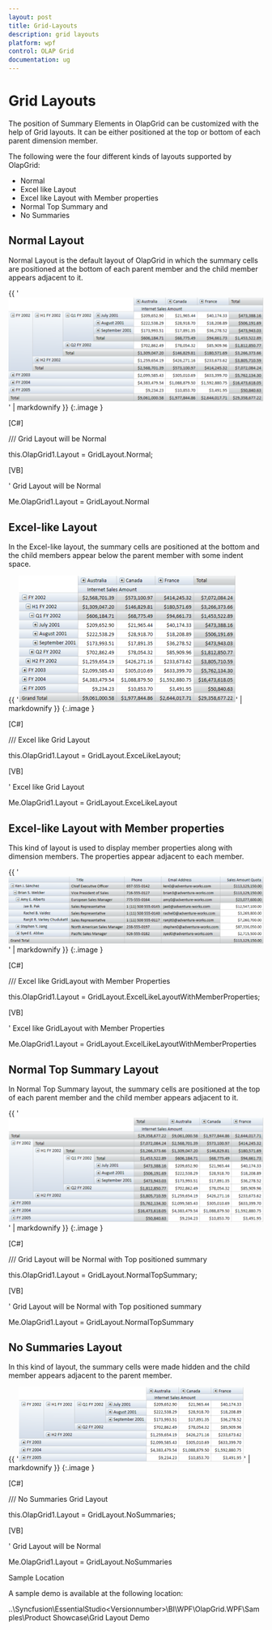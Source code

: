```yaml
---
layout: post
title: Grid-Layouts
description: grid layouts
platform: wpf
control: OLAP Grid
documentation: ug
---
```


# Grid Layouts

The position of Summary Elements in OlapGrid can be customized with the help of Grid layouts. It can be either positioned at the top or bottom of each parent dimension member. 

The following were the four different kinds of layouts supported by OlapGrid:

* Normal
* Excel like Layout
* Excel like Layout with Member properties
* Normal Top Summary and
* No Summaries
## Normal Layout


Normal Layout is the default layout of OlapGrid in which the summary cells are positioned at the bottom of each parent member and the child member appears adjacent to it.

{{ '![Grid Normal](Grid-Layouts_images/Grid-Layouts_img1.png)' | markdownify }}
{:.image }


[C#]



/// Grid Layout will be Normal

this.OlapGrid1.Layout = GridLayout.Normal; 





[VB]



' Grid Layout will be Normal

Me.OlapGrid1.Layout = GridLayout.Normal



## Excel-like Layout

In the Excel-like layout, the summary cells are positioned at the bottom and the child members appear below the parent member with some indent space.

{{ '![](Grid-Layouts_images/Grid-Layouts_img2.png)' | markdownify }}
{:.image }


[C#]



/// Excel like Grid Layout

this.OlapGrid1.Layout = GridLayout.ExceLikeLayout; 





[VB]



' Excel like Grid Layout

Me.OlapGrid1.Layout = GridLayout.ExceLikeLayout



## Excel-like Layout with Member properties

This kind of layout is used to display member properties along with dimension members. The properties appear adjacent to each member.

{{ '![](Grid-Layouts_images/Grid-Layouts_img3.png)' | markdownify }}
{:.image }


[C#]



/// Excel like GridLayout with Member Properties 

this.OlapGrid1.Layout = GridLayout.ExcelLikeLayoutWithMemberProperties; 





[VB]



' Excel like GridLayout with Member Properties

Me.OlapGrid1.Layout = GridLayout.ExcelLikeLayoutWithMemberProperties



## Normal Top Summary Layout

In Normal Top Summary layout, the summary cells are positioned at the top of each parent member and the child member appears adjacent to it.

{{ '![Grid Normal Top](Grid-Layouts_images/Grid-Layouts_img4.png)' | markdownify }}
{:.image }


[C#]



/// Grid Layout will be Normal with Top positioned summary

this.OlapGrid1.Layout = GridLayout.NormalTopSummary; 





[VB]



' Grid Layout will be Normal with Top positioned summary

Me.OlapGrid1.Layout = GridLayout.NormalTopSummary



## No Summaries Layout

In this kind of layout, the summary cells were made hidden and the child member appears adjacent to the parent member.

{{ '![Grid No Summaries](Grid-Layouts_images/Grid-Layouts_img5.png)' | markdownify }}
{:.image }


[C#]



/// No Summaries Grid Layout

this.OlapGrid1.Layout = GridLayout.NoSummaries; 





[VB]



' Grid Layout will be Normal

Me.OlapGrid1.Layout = GridLayout.NoSummaries





Sample Location

A sample demo is available at the following location:

..\Syncfusion\EssentialStudio\<Versionnumber>\BI\WPF\OlapGrid.WPF\Samples\Product Showcase\Grid Layout Demo

